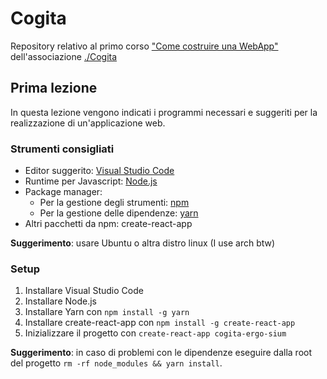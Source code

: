 # Cogita

Repository relativo al primo corso ["Come costruire una WebApp"](https://www.youtube.com/watch?v=WO5qoXu9fwo)
dell'associazione [./Cogita](https://www.cogita.it)

## Prima lezione

In questa lezione vengono indicati i programmi necessari e suggeriti per la
realizzazione di un'applicazione web.

### Strumenti consigliati

* Editor suggerito: [Visual Studio Code](https://code.visualstudio.com/)
* Runtime per Javascript: [Node.js](https://nodejs.org/)
* Package manager:
  * Per la gestione degli strumenti: [npm](https://www.npmjs.com/)
  * Per la gestione delle dipendenze: [yarn](https://yarnpkg.com/)
* Altri pacchetti da npm: create-react-app

**Suggerimento**: usare Ubuntu o altra distro linux (I use arch btw)

### Setup

1. Installare Visual Studio Code
2. Installare Node.js
3. Installare Yarn con `npm install -g yarn`
4. Installare create-react-app con `npm install -g create-react-app`
5. Inizializzare il progetto con `create-react-app cogita-ergo-sium`

**Suggerimento**: in caso di problemi con le dipendenze eseguire
dalla root del progetto `rm -rf node_modules && yarn install`.
